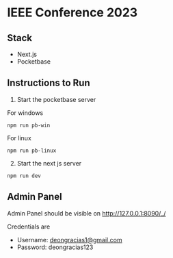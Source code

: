 # IEEE Conference 2023

## Stack

- Next.js
- Pocketbase

## Instructions to Run

1. Start the pocketbase server

For windows

```
npm run pb-win
```

For linux

```
npm run pb-linux
```

2. Start the next js server

```
npm run dev
```

## Admin Panel

Admin Panel should be visible on http://127.0.0.1:8090/_/

Credentials are
- Username: deongracias1@gmail.com
- Password: deongracias123